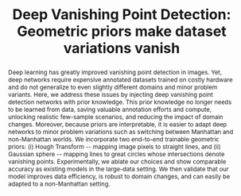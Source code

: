 ---
title: "Deep Vanishing Point Detection: Geometric priors make dataset variations vanish"
layout: publication
categories:
  - Publications
tags:
  - Vanishing Point Detection
  - Geometric Priors
  - Spherical Convolutions
  - Geometric Deep Learning
last_modified_at: 2022-03-06T17:43:47-01:00
venue: "CVPR 2022"
abstract: "Deep learning has greatly improved vanishing point detection in images. Yet, deep networks require expensive annotated datasets trained on costly hardware and do not generalize to even slightly different domains and minor problem variants. Here, we address these issues by injecting deep vanishing point detection networks with prior knowledge.  This prior knowledge no longer needs to be learned from data, saving valuable annotation efforts and compute, unlocking realistic few-sample scenarios, and reducing the impact of domain changes. Moreover, because priors are interpretable, it is easier to adapt deep networks to minor problem variations such as switching between Manhattan and non-Manhattan worlds. We incorporate two end-to-end trainable geometric priors: (i) Hough Transform -- mapping image pixels to straight lines, and (ii) Gaussian sphere -- mapping lines to great circles whose intersections denote vanishing points. Experimentally, we ablate our choices and show comparable accuracy as existing models in the large-data setting. We then validate that our model improves data efficiency, is robust to domain changes, and can easily be adapted to a non-Manhattan setting."
authors: "Y. Lin, R. Wiersma, S. L. Pintea, K. Hildebrandt, E. Eisemann and J. C. van Gemert"
type: "Article"
img: "/assets/img/publications/dvpd_feature.png"
bib: "@Article{LinDVPD2022,<br />
  &nbsp;&nbsp;author    = {Yancong Lin, Ruben Wiersma, Silvia L. Pintea, Klaus Hildebrandt, Elmar Eisemann, Jan C. van Gemert},<br />
  &nbsp;&nbsp;title     = {Deep Vanishing Point Detection: Geometric priors make dataset variations vanish},<br />
  &nbsp;&nbsp;year      = {2022}<br />
}"
---